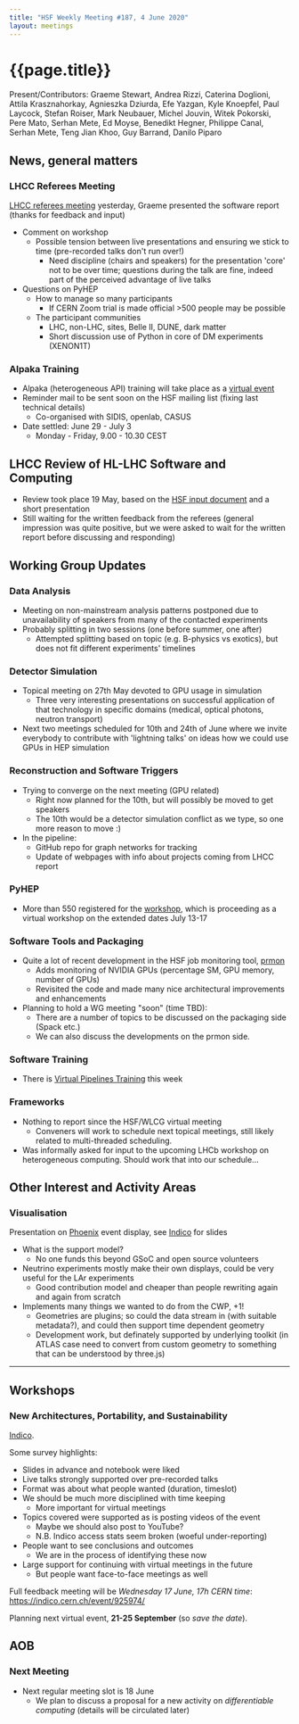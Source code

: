 ```yaml
---
title: "HSF Weekly Meeting #187, 4 June 2020"
layout: meetings
---
```


# {{page.title}}

Present/Contributors: Graeme Stewart, Andrea Rizzi, Caterina Doglioni, Attila Krasznahorkay, Agnieszka Dziurda, Efe Yazgan, Kyle Knoepfel, Paul Laycock, Stefan Roiser, Mark Neubauer, Michel Jouvin, Witek Pokorski, Pere Mato, Serhan Mete, Ed Moyse, Benedikt Hegner, Philippe Canal, Serhan Mete, Teng Jian Khoo, Guy Barrand, Danilo Piparo

## News, general matters

### LHCC Referees Meeting

[LHCC referees meeting](https://indico.cern.ch/event/877841/) yesterday, Graeme presented the software report (thanks for feedback and input)

- Comment on workshop
    - Possible tension between live presentations and ensuring we stick to time (pre-recorded talks don't run over!)
        - Need discipline (chairs and speakers) for the presentation 'core' not to be over time; questions during the talk are fine, indeed part of the perceived advantage of live talks
- Questions on PyHEP
    - How to manage so many participants
        - If CERN Zoom trial is made official >500 people may be possible
    - The participant communities
        - LHC, non-LHC, sites, Belle II, DUNE, dark matter
        - Short discussion use of Python in core of DM experiments (XENON1T)

### Alpaka Training

- Alpaka (heterogeneous API) training will take place as a [virtual event](https://indico.cern.ch/event/912156/)
- Reminder mail to be sent soon on the HSF mailing list (fixing last technical details)
    - Co-organised with SIDIS, openlab, CASUS
- Date settled: June 29 - July 3
    - Monday - Friday, 9.00 - 10.30 CEST

## LHCC Review of HL-LHC Software and Computing

- Review took place 19 May, based on the [HSF input document](https://zenodo.org/record/3779250) and a short presentation
- Still waiting for the written feedback from the referees (general impression was quite positive, but we were asked to wait for the written report before discussing and responding)


## Working Group Updates

### Data Analysis
 - Meeting on non-mainstream analysis patterns postponed due to unavailability of speakers from many of the contacted experiments
 - Probably splitting in two sessions (one before summer, one after)
     - Attempted splitting based on topic (e.g. B-physics vs exotics), but does not fit different experiments' timelines

### Detector Simulation
- Topical meeting on 27th May devoted to GPU usage in simulation
    - Three very interesting presentations on successful application of that technology in specific domains (medical, optical photons, neutron transport)
- Next two meetings scheduled for 10th and 24th of June where we invite everybody to contribute with 'lightning talks' on ideas how we could use GPUs in HEP simulation


### Reconstruction and Software Triggers
 - Trying to converge on the next meeting (GPU related)
     - Right now planned for the 10th, but will possibly be moved to get speakers
     - The 10th would be a detector simulation conflict as we type, so one more reason to move :)
 - In the pipeline:
     - GitHub repo for graph networks for tracking
     - Update of webpages with info about projects coming from LHCC report


### PyHEP
- More than 550 registered for the [workshop](https://indico.cern.ch/e/PyHEP2020), which is proceeding as a virtual workshop on the extended dates July 13-17

### Software Tools and Packaging

 - Quite a lot of recent development in the HSF job monitoring tool, [prmon](https://github.com/HSF/prmon)
     - Adds monitoring of NVIDIA GPUs (percentage SM, GPU memory, number of GPUs)
     - Revisited the code and made many nice architectural improvements and enhancements
- Planning to hold a WG meeting "soon" (time TBD):
    - There are a number of topics to be discussed on the packaging side (Spack etc.)
    - We can also discuss the developments on the prmon side.


### Software Training

- There is [Virtual Pipelines Training](https://indico.cern.ch/event/904759/) this week

### Frameworks

- Nothing to report since the HSF/WLCG virtual meeting
    - Conveners will work to schedule next topical meetings, still likely related to multi-threaded scheduling.
- Was informally asked for input to the upcoming LHCb workshop on heterogeneous computing. Should work that into our schedule...

## Other Interest and Activity Areas

### Visualisation

Presentation on [Phoenix](https://github.com/HSF/phoenix) event display, see [Indico](https://indico.cern.ch/event/916410/) for slides

- What is the support model?
    - No one funds this beyond GSoC and open source volunteers
- Neutrino experiments mostly make their own displays, could be very useful for the LAr experiments
    - Good contribution model and cheaper than people rewriting again and again from scratch
- Implements many things we wanted to do from the CWP, +1!
    - Geometries are plugins; so could the data stream in (with suitable metadata?), and could then support time dependent geometry
    - Development work, but definately supported by underlying toolkit (in ATLAS case need to convert from custom geometry to something that can be understood by three.js)

---

## Workshops

### New Architectures, Portability, and Sustainability

[Indico](https://indico.cern.ch/event/908146/).

Some survey highlights:
- Slides in advance and notebook were liked
- Live talks strongly supported over pre-recorded talks
- Format was about what people wanted (duration, timeslot)
- We should be much more disciplined with time keeping
    - More important for virtual meetings
- Topics covered were supported as is posting videos of the event
    - Maybe we should also post to YouTube?
    - N.B. Indico access stats seem broken (woeful under-reporting)
- People want to see conclusions and outcomes
    - We are in the process of identifying these now
- Large support for continuing with virtual meetings in the future
    - But people want face-to-face meetings as well

Full feedback meeting will be *Wednesday 17 June, 17h CERN time*: <https://indico.cern.ch/event/925974/>

Planning next virtual event, **21-25 September** (so *save the date*).

## AOB

### Next Meeting

- Next regular meeting slot is 18 June
    - We plan to discuss a proposal for a new activity on *differentiable computing* (details will be circulated later)
